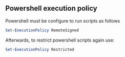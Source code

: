 

## Powershell execution policy

Powershell must be configure to run scripts as follows

```powershell
Set-ExecutionPolicy RemoteSigned
```

Afterwards, to restrict powershell scripts again use:


```powershell
Set-ExecutionPolicy Restricted
```
